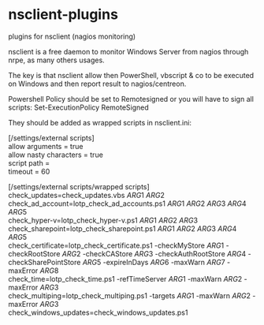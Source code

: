 # nsclient-plugins
plugins for nsclient (nagios monitoring)

nsclient is a free daemon to monitor Windows Server from nagios through nrpe, as many others usages.

The key is that nsclient allow then PowerShell, vbscript & co to be executed on Windows and then report result to nagios/centreon.

Powershell Policy should be set to Remotesigned or you will have to sign all scripts:
Set-ExecutionPolicy RemoteSigned

They should be added as wrapped scripts in nsclient.ini:

[/settings/external scripts]  
allow arguments = true  
allow nasty characters = true  
script path =   
timeout = 60  

[/settings/external scripts/wrapped scripts]  
check_updates=check_updates.vbs $ARG1$ $ARG2$  
check_ad_account=lotp_check_ad_accounts.ps1 $ARG1$ $ARG2$ $ARG3$ $ARG4$ $ARG5$  
check_hyper-v=lotp_check_hyper-v.ps1 $ARG1$ $ARG2$ $ARG3$  
check_sharepoint=lotp_check_sharepoint.ps1 $ARG1$ $ARG2$ $ARG3$ $ARG4$ $ARG5$  
check_certificate=lotp_check_certificate.ps1 -checkMyStore $ARG1$ -checkRootStore $ARG2$ -checkCAStore $ARG3$   -checkAuthRootStore $ARG4$ -checkSharePointStore $ARG5$ -expireInDays $ARG6$ -maxWarn $ARG7$ -maxError $ARG8$  
check_time=lotp_check_time.ps1 -refTimeServer $ARG1$ -maxWarn $ARG2$ -maxError $ARG3$  
check_multiping=lotp_check_multiping.ps1 -targets $ARG1$ -maxWarn $ARG2$ -maxError $ARG3$  
check_windows_updates=check_windows_updates.ps1  

